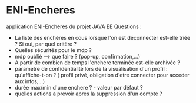 # ENI-Encheres
application ENI-Encheres du projet JAVA EE
Questions :
+ La liste des enchères en cous lorsque l'on est déconnecter est-elle triée ? Si oui, par quel critère ?
+ Quelles sécurités pour le mdp ?
+ mdp oublié --> que faire ? (pop-up, confirmation,...)
+ A partir de combien de temps l'enchere terminée est-elle archivée ?
+ parametre de confidentialité lors de la visualisation d'un profil : qu'affiche-t-on ? ( profil privé, obligation d'etre connecter pour acceder aux infos,...) 
+ durée max/min d'une enchere ? - valeur par défaut ?
+ quelles actions a prevoir apres la suppression d'un compte ?
